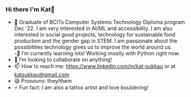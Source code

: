 ### Hi there I'm Kat👋



- 🔭 Graduate of BCITs Computer Systems Technology Diploma program Dec '22. I am very interested in AI/ML and accessibility. I am also interested in social good projects, technology for sustainable food production and the gender gap in STEM. I am passionate about the possibilities technology gives us to improve the world around us.  
-🌱 I’m currently learning lots! Working mostly with Python right now.  
- 👯 I’m looking to collaborate on anything!  
- 📫 How to reach me: https://www.linkedin.com/in/kat-sukkau or at katsukkau@gmail.com  
- 😄 Pronouns: they/them  
- ⚡ Fun fact: I am also a tattoo artist and love bouldering!  

